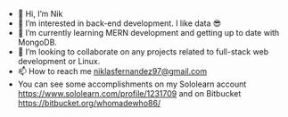 - 👋 Hi, I’m Nik
- 👀 I’m interested in back-end development. I like data 😎
- 🌱 I’m currently learning MERN development and getting up to date with MongoDB.
- 💞️ I’m looking to collaborate on any projects related to full-stack web development or Linux.
- 📫 How to reach me niklasfernandez97@gmail.com
- You can see some accomplishments on my Sololearn account https://www.sololearn.com/profile/1231709 and on Bitbucket https://bitbucket.org/whomadewho86/

<!---
tobymac208/tobymac208 is a ✨ special ✨ repository because its `README.md` (this file) appears on your GitHub profile.
You can click the Preview link to take a look at your changes.
--->
